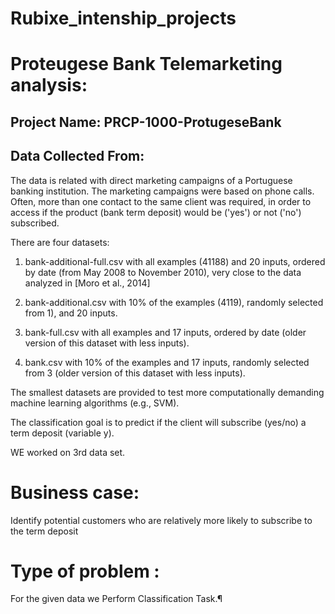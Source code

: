 # Rubixe_intenship_projects
# Proteugese Bank Telemarketing analysis:
## Project Name: PRCP-1000-ProtugeseBank
## Data Collected From:
The data is related with direct marketing campaigns of a Portuguese banking institution. The marketing campaigns were based on phone calls. Often, more than one contact to the same client was required, in order to access if the product (bank term deposit) would be ('yes') or not ('no') subscribed.

There are four datasets:

1) bank-additional-full.csv with all examples (41188) and 20 inputs, ordered by date (from May 2008 to November 2010), very close to the data analyzed in [Moro et al., 2014]

2) bank-additional.csv with 10% of the examples (4119), randomly selected from 1), and 20 inputs.

3) bank-full.csv with all examples and 17 inputs, ordered by date (older version of this dataset with less inputs).

4) bank.csv with 10% of the examples and 17 inputs, randomly selected from 3 (older version of this dataset with less inputs).

The smallest datasets are provided to test more computationally demanding machine learning algorithms (e.g., SVM).

The classification goal is to predict if the client will subscribe (yes/no) a term deposit (variable y).

WE worked on 3rd data set.

# Business case:
Identify potential customers who are relatively more likely to subscribe to the term deposit

# Type of problem :
For the given data we Perform Classification Task.¶
